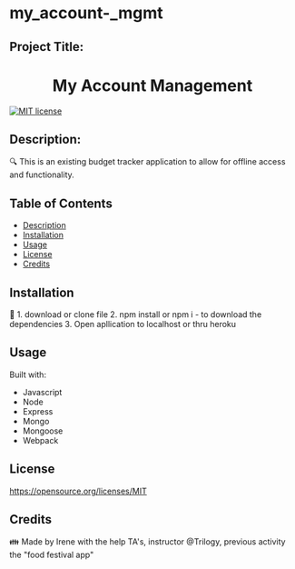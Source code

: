 # my_account-_mgmt
## Project Title: 
<h1 align="center">My Account Management </h1>


[![MIT license](https://img.shields.io/badge/License-MIT-blue.svg)](https://opensource.org/licenses/MIT)


## Description:

🔍 This is an existing budget tracker application to allow for offline access and functionality. 


## Table of Contents
- [Description](#description)
- [Installation](#installation)
- [Usage](#usage)
- [License](#license)
- [Credits](#credits)


## Installation
💾 1. download or clone file 
   2. npm install or npm i - to download the dependencies 
   3. Open apllication to localhost or thru heroku 

## Usage




Built with:

- Javascript
- Node
- Express
- Mongo
- Mongoose
- Webpack


## License

https://opensource.org/licenses/MIT


## Credits 
👪 Made by Irene with the help TA's, instructor @Trilogy, previous activity the "food festival app" 